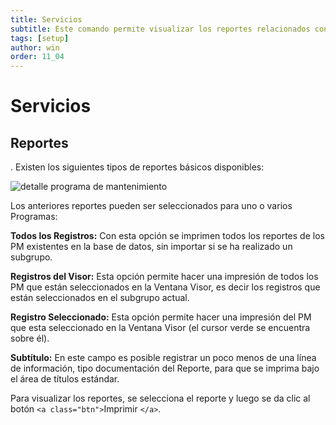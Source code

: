 ```yaml
---
title: Servicios
subtitle: Este comando permite visualizar los reportes relacionados con los Programas de Mantenimiento
tags: [setup]
author: win
order: 11_04
---
```

# Servicios

## Reportes

. Existen los siguientes tipos de reportes básicos disponibles:

![ detalle programa de mantenimiento](../../assets/images/cap08/chp08_img57.png)

Los anteriores reportes pueden ser seleccionados para uno o varios Programas:

**Todos los Registros:** Con esta opción se imprimen todos los reportes de los PM existentes en la base de datos, sin importar si se ha realizado un subgrupo.

**Registros del Visor:** Esta opción permite hacer una impresión de todos los PM que están seleccionados en la Ventana Visor, es decir los registros que están seleccionados en el subgrupo actual.

**Registro Seleccionado:** Esta opción permite hacer una impresión del PM que esta seleccionado en la Ventana Visor (el cursor verde se encuentra sobre él).

**Subtítulo:** En este campo es posible registrar un poco menos de una línea de información, tipo documentación del Reporte, para que se imprima bajo el área de títulos estándar.

Para visualizar los reportes, se selecciona el reporte y luego se da clic al botón `<a class="btn">`Imprimir `</a>`.
